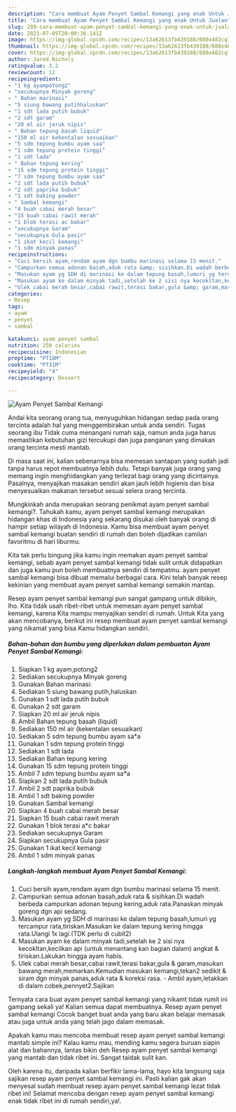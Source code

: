 ```yaml
---
description: "Cara membuat Ayam Penyet Sambal Kemangi yang enak Untuk Jualan"
title: "Cara membuat Ayam Penyet Sambal Kemangi yang enak Untuk Jualan"
slug: 289-cara-membuat-ayam-penyet-sambal-kemangi-yang-enak-untuk-jualan
date: 2021-07-05T20:00:36.141Z
image: https://img-global.cpcdn.com/recipes/13a62613fb439188/680x482cq70/ayam-penyet-sambal-kemangi-foto-resep-utama.jpg
thumbnail: https://img-global.cpcdn.com/recipes/13a62613fb439188/680x482cq70/ayam-penyet-sambal-kemangi-foto-resep-utama.jpg
cover: https://img-global.cpcdn.com/recipes/13a62613fb439188/680x482cq70/ayam-penyet-sambal-kemangi-foto-resep-utama.jpg
author: Jared Nichols
ratingvalue: 3.2
reviewcount: 12
recipeingredient:
- "1 kg ayampotong2"
- "secukupnya Minyak goreng"
- " Bahan marinasi"
- "5 siung bawang putihhaluskan"
- "1 sdt lada putih bubuk"
- "2 sdt garam"
- "20 ml air jeruk nipis"
- " Bahan tepung basah liquid"
- "150 ml air kekentalan sesuaikan"
- "5 sdm tepung bumbu ayam saa"
- "1 sdm tepung protein tinggi"
- "1 sdt lada"
- " Bahan tepung kering"
- "15 sdm tepung protein tinggi"
- "7 sdm tepung bumbu ayam saa"
- "2 sdt lada putih bubuk"
- "2 sdt paprika bubuk"
- "1 sdt baking powder"
- " Sambal kemangi"
- "4 buah cabai merah besar"
- "15 buah cabai rawit merah"
- "1 blok terasi ac bakar"
- "secukupnya Garam"
- "secukupnya Gula pasir"
- "1 ikat kecil kemangi"
- "1 sdm minyak panas"
recipeinstructions:
- "Cuci bersih ayam,rendam ayam dgn bumbu marinasi selama 15 menit."
- "Campurkan semua adonan basah,aduk rata &amp; sisihkan.Di wadah berbeda campurkan adonan tepung kering,aduk rata.Panaskan minyak goreng dgn api sedang."
- "Masukan ayam yg SDH di marinasi ke dalam tepung basah,lumuri yg tercampur rata,tiriskan.Masukan ke dalam tepung kering hingga rata.Ulangi 1x lagi.(TDK perlu di cubit2)"
- "Masukan ayam ke dalam minyak tadi,setelah ke 2 sisi nya kecokltan,kecilkan api (untuk menantang kan bagian dalam) angkat &amp; tiriskan.Lakukan hingga ayam habis."
- "Ulek cabai merah besar,cabai rawit,terasi bakar,gula &amp; garam,masukan bawang merah,memarkan.Kemudian masukan kemangi,tekan2 sedikit &amp; siram dgn minyak panas,aduk rata &amp; koreksi rasa. Ambil ayam,letakkan di dalam cobek,pennyet2.Sajikan"
categories:
- Resep
tags:
- ayam
- penyet
- sambal

katakunci: ayam penyet sambal 
nutrition: 250 calories
recipecuisine: Indonesian
preptime: "PT18M"
cooktime: "PT31M"
recipeyield: "4"
recipecategory: Dessert

---
```



![Ayam Penyet Sambal Kemangi](https://img-global.cpcdn.com/recipes/13a62613fb439188/680x482cq70/ayam-penyet-sambal-kemangi-foto-resep-utama.jpg)

Andai kita seorang orang tua, menyuguhkan hidangan sedap pada orang tercinta adalah hal yang menggembirakan untuk anda sendiri. Tugas seorang ibu Tidak cuma menangani rumah saja, namun anda juga harus memastikan kebutuhan gizi tercukupi dan juga panganan yang dimakan orang tercinta mesti mantab.

Di masa  saat ini, kalian sebenarnya bisa memesan santapan yang sudah jadi tanpa harus repot membuatnya lebih dulu. Tetapi banyak juga orang yang memang ingin menghidangkan yang terlezat bagi orang yang dicintainya. Pasalnya, menyajikan masakan sendiri akan jauh lebih higienis dan bisa menyesuaikan makanan tersebut sesuai selera orang tercinta. 



Mungkinkah anda merupakan seorang penikmat ayam penyet sambal kemangi?. Tahukah kamu, ayam penyet sambal kemangi merupakan hidangan khas di Indonesia yang sekarang disukai oleh banyak orang di hampir setiap wilayah di Indonesia. Kamu bisa membuat ayam penyet sambal kemangi buatan sendiri di rumah dan boleh dijadikan camilan favoritmu di hari liburmu.

Kita tak perlu bingung jika kamu ingin memakan ayam penyet sambal kemangi, sebab ayam penyet sambal kemangi tidak sulit untuk didapatkan dan juga kamu pun boleh membuatnya sendiri di tempatmu. ayam penyet sambal kemangi bisa dibuat memalui berbagai cara. Kini telah banyak resep kekinian yang membuat ayam penyet sambal kemangi semakin mantap.

Resep ayam penyet sambal kemangi pun sangat gampang untuk dibikin, lho. Kita tidak usah ribet-ribet untuk memesan ayam penyet sambal kemangi, karena Kita mampu menyajikan sendiri di rumah. Untuk Kita yang akan mencobanya, berikut ini resep membuat ayam penyet sambal kemangi yang nikamat yang bisa Kamu hidangkan sendiri.

<!--inarticleads1-->

##### Bahan-bahan dan bumbu yang diperlukan dalam pembuatan Ayam Penyet Sambal Kemangi:

1. Siapkan 1 kg ayam,potong2
1. Sediakan secukupnya Minyak goreng
1. Gunakan  Bahan marinasi:
1. Sediakan 5 siung bawang putih,haluskan
1. Gunakan 1 sdt lada putih bubuk
1. Gunakan 2 sdt garam
1. Siapkan 20 ml air jeruk nipis
1. Ambil  Bahan tepung basah (liquid)
1. Sediakan 150 ml air (kekentalan sesuaikan)
1. Sediakan 5 sdm tepung bumbu ayam sa*a
1. Gunakan 1 sdm tepung protein tinggi
1. Sediakan 1 sdt lada
1. Sediakan  Bahan tepung kering
1. Gunakan 15 sdm tepung protein tinggi
1. Ambil 7 sdm tepung bumbu ayam sa*a
1. Siapkan 2 sdt lada putih bubuk
1. Ambil 2 sdt paprika bubuk
1. Ambil 1 sdt baking powder
1. Gunakan  Sambal kemangi
1. Siapkan 4 buah cabai merah besar
1. Siapkan 15 buah cabai rawit merah
1. Gunakan 1 blok terasi a*c bakar
1. Sediakan secukupnya Garam
1. Siapkan secukupnya Gula pasir
1. Gunakan 1 ikat kecil kemangi
1. Ambil 1 sdm minyak panas




<!--inarticleads2-->

##### Langkah-langkah membuat Ayam Penyet Sambal Kemangi:

1. Cuci bersih ayam,rendam ayam dgn bumbu marinasi selama 15 menit.
1. Campurkan semua adonan basah,aduk rata &amp; sisihkan.Di wadah berbeda campurkan adonan tepung kering,aduk rata.Panaskan minyak goreng dgn api sedang.
1. Masukan ayam yg SDH di marinasi ke dalam tepung basah,lumuri yg tercampur rata,tiriskan.Masukan ke dalam tepung kering hingga rata.Ulangi 1x lagi.(TDK perlu di cubit2)
1. Masukan ayam ke dalam minyak tadi,setelah ke 2 sisi nya kecokltan,kecilkan api (untuk menantang kan bagian dalam) angkat &amp; tiriskan.Lakukan hingga ayam habis.
1. Ulek cabai merah besar,cabai rawit,terasi bakar,gula &amp; garam,masukan bawang merah,memarkan.Kemudian masukan kemangi,tekan2 sedikit &amp; siram dgn minyak panas,aduk rata &amp; koreksi rasa. - Ambil ayam,letakkan di dalam cobek,pennyet2.Sajikan




Ternyata cara buat ayam penyet sambal kemangi yang nikamt tidak rumit ini gampang sekali ya! Kalian semua dapat membuatnya. Resep ayam penyet sambal kemangi Cocok banget buat anda yang baru akan belajar memasak atau juga untuk anda yang telah jago dalam memasak.

Apakah kamu mau mencoba membuat resep ayam penyet sambal kemangi mantab simple ini? Kalau kamu mau, mending kamu segera buruan siapin alat dan bahannya, lantas bikin deh Resep ayam penyet sambal kemangi yang mantab dan tidak ribet ini. Sangat taidak sulit kan. 

Oleh karena itu, daripada kalian berfikir lama-lama, hayo kita langsung saja sajikan resep ayam penyet sambal kemangi ini. Pasti kalian gak akan menyesal sudah membuat resep ayam penyet sambal kemangi lezat tidak ribet ini! Selamat mencoba dengan resep ayam penyet sambal kemangi enak tidak ribet ini di rumah sendiri,ya!.

